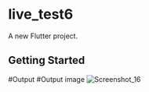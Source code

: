 # live_test6

A new Flutter project.

## Getting Started

#Output 
#Output image
![Screenshot_16](https://github.com/mdrahib46/LiveTest6/assets/57681390/bf6aed21-aaad-4aaa-988b-06b0610b0cbd)
